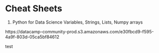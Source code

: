 # Cheat Sheets
1. Python for Data Science Variables, Strings, Lists, Numpy arrays
<tr>https://datacamp-community-prod.s3.amazonaws.com/e30fbcd9-f595-4a9f-803d-05ca5bf84612

test